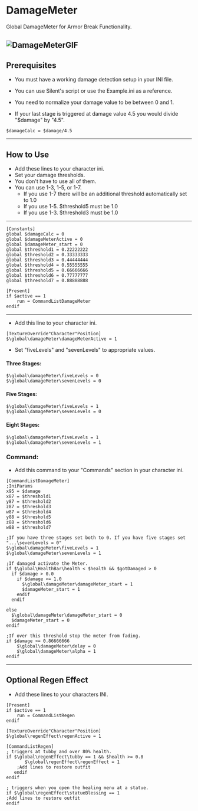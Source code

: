 
# DamageMeter
Global DamageMeter for Armor Break Functionality.

![DamageMeterGIF](https://github.com/a4happy20/DamageMeter/assets/84645516/2d30b4f0-7dce-40f0-8c04-48fbef527724)
---

## Prerequisites
				

- You must have a working damage detection setup in your INI file.
- You can use Silent's script or use the Example.ini as a reference.
  
  
- You need to normalize your damage value to be between 0 and 1.
- If your last stage is triggered at damage value 4.5 you would divide "$damage" by "4.5".
				      
~~~
$damageCalc = $damage/4.5
~~~
***
				    
## How to Use
				   
- Add these lines to your character ini.
- Set your damage thresholds.
- You don't have to use all of them.
- You can use 1-3, 1-5, or 1-7.
  - If you use 1-7 there will be an additional threshold automatically set to 1.0
  - If you use 1-5. $threshold5 must be 1.0
  - If you use 1-3. $threshold3 must be 1.0

---				
~~~
[Constants]
global $damageCalc = 0
global $damageMeterActive = 0
global $damageMeter_start = 0
global $threshold1 = 0.22222222
global $threshold2 = 0.33333333
global $threshold3 = 0.44444444
global $threshold4 = 0.55555555
global $threshold5 = 0.66666666
global $threshold6 = 0.77777777
global $threshold7 = 0.88888888

[Present]
if $active == 1
    run = CommandListDamageMeter
endif
~~~
---
			     
- Add this line to your character ini.
			   
~~~
[TextureOverride"Character"Position]
$\global\damageMeter\damageMeterActive = 1
~~~

			     

- Set "fiveLevels" and "sevenLevels" to appropriate values.

			     
#### Three Stages:
                                     
~~~
$\global\damageMeter\fiveLevels = 0
$\global\damageMeter\sevenLevels = 0
~~~
                          
#### Five Stages:
                                   
~~~
$\global\damageMeter\fiveLevels = 1
$\global\damageMeter\sevenLevels = 0
~~~
                    
#### Eight Stages:
                                   
~~~
$\global\damageMeter\fiveLevels = 1
$\global\damageMeter\sevenLevels = 1
~~~
                                   

### Command:
                      
- Add this command to your "Commands" section in your character ini.
            
~~~
[CommandListDamageMeter]
;IniParams
x95 = $damage
x87 = $threshold1
y87 = $threshold2
z87 = $threshold3
w87 = $threshold4
y88 = $threshold5
z88 = $threshold6
w88 = $threshold7

;If you have three stages set both to 0. If you have five stages set "...\sevenLevels = 0"
$\global\damageMeter\fiveLevels = 1
$\global\damageMeter\sevenLevels = 1

;If damaged activate the Meter.
if $\global\HealthBar\health < $health && $gotDamaged > 0
  if $damage > 0.0
    if $damage <= 1.0
      $\global\damageMeter\damageMeter_start = 1
      $damageMeter_start = 1
    endif
  endif

else
  $\global\damageMeter\damageMeter_start = 0
  $damageMeter_start = 0
endif

;If over this threshold stop the meter from fading.
if $damage >= 0.86666666
	$\global\damageMeter\delay = 0
	$\global\damageMeter\alpha = 1
endif
~~~
---
  
## Optional Regen Effect

 - Add these lines to your characters INI.
	 
	 
~~~
[Present]
if $active == 1
    run = CommandListRegen
endif

[TextureOverride"Character"Position]
$\global\regenEffect\regenActive = 1

[CommandListRegen]
; triggers at tubby and over 80% health.
if $\global\regenEffect\tubby == 1 && $health >= 0.8
       $\global\regenEffect\regenEffect = 1
	;Add lines to restore outfit
   endif
endif

; triggers when you open the healing menu at a statue.
if $\global\regenEffect\statueBlessing == 1
;Add lines to restore outfit
endif
~~~

